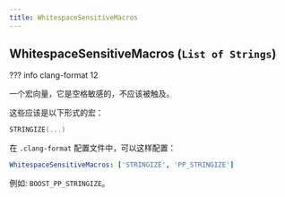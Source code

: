 ```yaml
---
title: WhitespaceSensitiveMacros
---
```


## WhitespaceSensitiveMacros (`List of Strings`)

??? info
    clang-format 12

一个宏向量，它是空格敏感的，不应该被触及。

这些应该是以下形式的宏：

```cpp
STRINGIZE(...)
```

在 `.clang-format` 配置文件中，可以这样配置：

```yaml
WhitespaceSensitiveMacros: ['STRINGIZE', 'PP_STRINGIZE']
```

例如: `BOOST_PP_STRINGIZE`。
